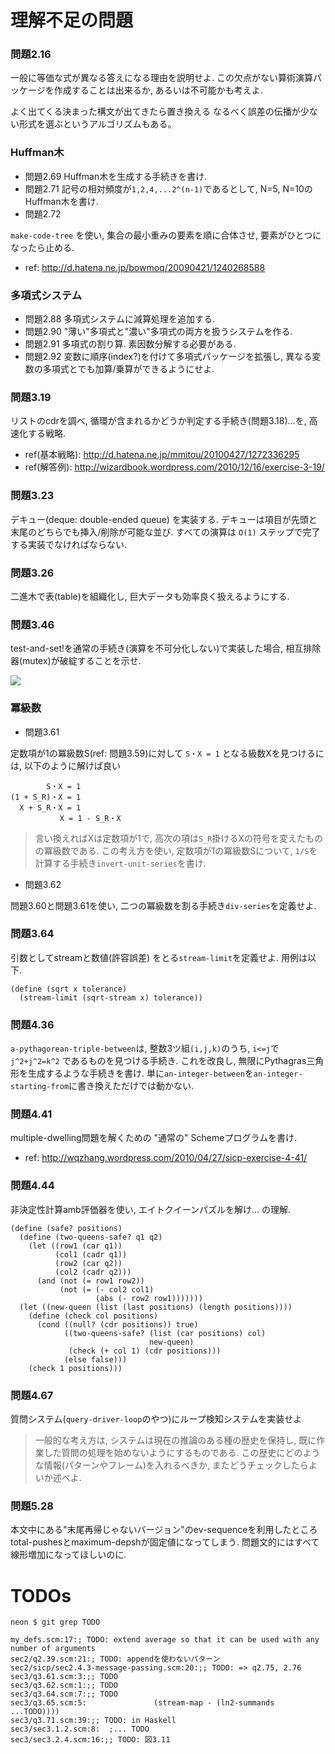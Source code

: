 理解不足の問題
=====================================

### 問題2.16

一般に等価な式が異なる答えになる理由を説明せよ. この欠点がない算術演算パッケージを作成することは出来るか, あるいは不可能かも考えよ.

よく出てくる決まった構文が出てきたら置き換える
なるべく誤差の伝播が少ない形式を選ぶというアルゴリズムもある。


### Huffman木

* 問題2.69 Huffman木を生成する手続きを書け.
* 問題2.71 記号の相対頻度が`1,2,4,...2^(n-1)`であるとして, N=5, N=10のHuffman木を書け.
* 問題2.72

`make-code-tree` を使い, 集合の最小重みの要素を順に合体させ, 要素がひとつになったら止める.

* ref: http://d.hatena.ne.jp/bowmoq/20090421/1240268588


### 多項式システム

* 問題2.88 多項式システムに減算処理を追加する.
* 問題2.90 "薄い"多項式と"濃い"多項式の両方を扱うシステムを作る.
* 問題2.91 多項式の割り算. 素因数分解する必要がある.
* 問題2.92 変数に順序(index?)を付けて多項式パッケージを拡張し, 異なる変数の多項式とでも加算/乗算ができるようにせよ.


### 問題3.19

リストのcdrを調べ, 循環が含まれるかどうか判定する手続き(問題3.18)...を, 高速化する戦略.

* ref(基本戦略): http://d.hatena.ne.jp/mmitou/20100427/1272336295
* ref(解答例): http://wizardbook.wordpress.com/2010/12/16/exercise-3-19/


### 問題3.23

デキュー(deque: double-ended queue) を実装する.
デキューは項目が先頭と末尾のどちらでも挿入/削除が可能な並び.
すべての演算は `O(1)` ステップで完了する実装でなければならない.


### 問題3.26

二進木で表(table)を組織化し, 巨大データも効率良く扱えるようにする.


### 問題3.46

test-and-set!を通常の手続き(演算を不可分化しない)で実装した場合, 相互排除器(mutex)が破綻することを示せ.

![](https://www.evernote.com/shard/s11/sh/b079d381-9054-481a-91e5-c55247b7e5ca/591a9d1ab74448cfe152144e6be80ca7/res/246c6366-bb7f-4279-812b-74556dfd44a7/SICP%E5%95%8F%E9%A1%8C3.46%20-%20tmurata%E3%81%AE%E6%97%A5%E8%A8%98%20-%20ViFox%20%28Build%2020120713134347%29.jpg?resizeSmall&width=832)


### 冪級数

* 問題3.61

定数項が1の冪級数S(ref: 問題3.59)に対して
`S・X = 1` となる級数Xを見つけるには, 以下のように解けば良い

            S・X = 1
    (1 + S_R)・X = 1
      X + S_R・X = 1
               X = 1 - S_R・X

> 言い換えればXは定数項が1で, 高次の項は`S_R`掛けるXの符号を変えたものの冪級数である.
> この考え方を使い, 定数項が1の冪級数Sについて, `1/S`を計算する手続き`invert-unit-series`を書け.


* 問題3.62

問題3.60と問題3.61を使い, 二つの冪級数を割る手続き`div-series`を定義せよ.


### 問題3.64

引数としてstreamと数値(許容誤差) をとる`stream-limit`を定義せよ. 用例は以下.

    (define (sqrt x tolerance)
      (stream-limit (sqrt-stream x) tolerance))


### 問題4.36

`a-pythagorean-triple-between`は, 整数3ツ組`(i,j,k)`のうち, `i<=j`で`j^2+j^2=k^2` であるものを見つける手続き.
これを改良し, 無限にPythagras三角形を生成するような手続きを書け. 単に`an-integer-between`を`an-integer-starting-from`に書き換えただけでは動かない.


### 問題4.41

multiple-dwelling問題を解くための "通常の" Schemeプログラムを書け.

* ref: http://wqzhang.wordpress.com/2010/04/27/sicp-exercise-4-41/


### 問題4.44

非決定性計算amb評価器を使い, エイトクイーンパズルを解け... の理解.

    (define (safe? positions)
      (define (two-queens-safe? q1 q2)
        (let ((row1 (car q1))
              (col1 (cadr q1))
              (row2 (car q2))
              (col2 (cadr q2)))
          (and (not (= row1 row2))
               (not (= (- col2 col1)
                       (abs (- row2 row1)))))))
      (let ((new-queen (list (last positions) (length positions))))
        (define (check col positions)
          (cond ((null? (cdr positions)) true)
                ((two-queens-safe? (list (car positions) col)
                                   new-queen)
                 (check (+ col 1) (cdr positions)))
                (else false)))
        (check 1 positions)))


### 問題4.67

質問システム(`query-driver-loop`のやつ)にループ検知システムを実装せよ

> 一般的な考え方は, システムは現在の推論のある種の歴史を保持し, 既に作業した質問の処理を始めないようにするものである.
> この歴史にどのような情報(パターンやフレーム)を入れるべきか, またどうチェックしたらよいか述べよ.


### 問題5.28

本文中にある"末尾再帰じゃないバージョン"のev-sequenceを利用したところ
total-pushesとmaximum-depshが固定値になってしまう.
問題文的にはすべて線形増加になってほしいのに.


TODOs
===================================================================

    neon $ git grep TODO

    my_defs.scm:17:; TODO: extend average so that it can be used with any number of arguments
    sec2/q2.39.scm:21:; TODO: appendを使わないパターン
    sec2/sicp/sec2.4.3-message-passing.scm:20:;; TODO: => q2.75, 2.76
    sec3/q3.61.scm:3:;; TODO
    sec3/q3.62.scm:1:;; TODO
    sec3/q3.64.scm:7:;; TODO
    sec3/q3.65.scm:5:               (stream-map - (ln2-summands ...TODO))))
    sec3/q3.71.scm:39:;; TODO: in Haskell
    sec3/sec3.1.2.scm:8:  ;... TODO
    sec3/sec3.2.4.scm:16:;; TODO: 図3.11

